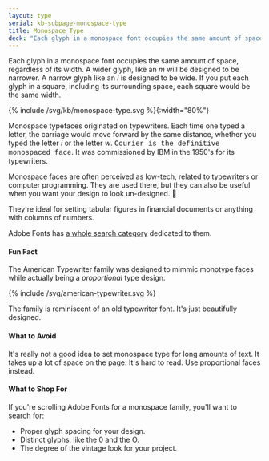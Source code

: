 ```yaml
---
layout: type
serial: kb-subpage-monospace-type
title: Monospace Type
deck: "Each glyph in a monospace font occupies the same amount of space, regardless of its width."
---
```


Each glyph in a monospace font occupies the same amount of space, regardless of its width. A wider glyph, like an *m* will be designed to be narrower. A narrow glyph like an *i* is designed to be wide. If you put each glyph in a square, including its surrounding space, each square would be the same width.

{% include /svg/kb/monospace-type.svg %}{:width="80%"}

Monospace typefaces originated on typewriters. Each time one typed a letter, the carriage would move forward by the same distance, whether you typed the letter *i* or the letter *w*. <span style="font-family: 'Courier';">Courier is the definitive monospaced face</span>. It was commissioned by IBM in the 1950's for its typewriters.

Monospace faces are often perceived as low-tech, related to typewriters or computer programming. They are used there, but they can also be useful when you want your design to look un-designed. 😬

They're ideal for setting tabular figures in financial documents or anything with columns of numbers.

Adobe Fonts has [a whole search category](https://fonts.adobe.com/fonts?browse_mode=default&filters=cl:ms&max_styles=26&min_styles=1) dedicated to them.

#### Fun Fact

The American Typewriter family was designed to mimmic monotype faces while actually being a *proportional* type design.

{% include /svg/american-typewriter.svg %}

The family is reminiscent of an old typewriter font. It's just beautifully designed.

#### What to Avoid

It's really not a good idea to set monospace type for long amounts of text. It takes up a lot of space on the page. It's hard to read. Use proportional faces instead.

#### What to Shop For

If you're scrolling Adobe Fonts for a monospace family, you'll want to search for:

<ul class="hasBullets">
	<li>Proper glyph spacing for your design.</li>
	<li>Distinct glyphs, like the 0 and the O.</li>
	<li>The degree of the vintage look for your project.</li>
</ul>
